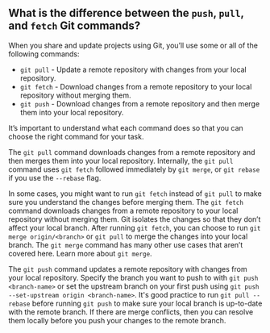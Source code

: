 ## What is the difference between the `push`, `pull`, and `fetch` Git commands?

When you share and update projects using Git, you’ll use some or all of the following commands:

- `git pull` - Update a remote repository with changes from your local repository.
- `git fetch` - Download changes from a remote repository to your local repository without merging them.
- `git push` - Download changes from a remote repository and then merge them into your local repository.

It’s important to understand what each command does so that you can choose the right command for your task.

The `git pull` command downloads changes from a remote repository and then merges them into your local repository. Internally, the `git pull` command uses `git fetch` followed immediately by `git merge`, or `git rebase` if you use the `--rebase` flag.

In some cases, you might want to run `git fetch` instead of `git pull` to make sure you understand the changes before merging them. The `git fetch` command downloads changes from a remote repository to your local repository without merging them. Git isolates the changes so that they don’t affect your local branch. After running `git fetch`, you can choose to run  `git merge origin/<branch>` or `git pull` to merge the changes into your local branch. The `git merge` command has many other use cases that aren’t covered here. Learn more about `git merge`. <!--should we add a link here?-->

The `git push` command updates a remote repository with changes from your local repository. Specify the branch you want to push to with `git push <branch-name>` or set the upstream branch on your first push using `git push --set-upstream origin <branch-name>`. It's good practice to run `git pull --rebase` before running `git push` to make sure your local branch is up-to-date with the remote branch. If there are merge conflicts, then you can resolve them locally before you push your changes to the remote branch.